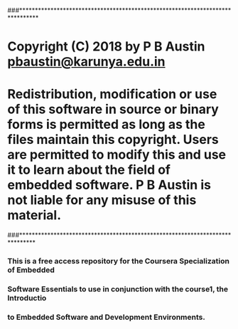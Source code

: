 ###******************************************************************************
# Copyright (C) 2018 by P B Austin <pbaustin@karunya.edu.in>
#
# Redistribution, modification or use of this software in source or binary forms is permitted as long as the files maintain this copyright. Users are permitted to modify this and use it to learn about the field of embedded software. P B Austin is not liable for any misuse of this material. 
###*****************************************************************************


### This is a free access repository for the Coursera Specialization of Embedded
### Software Essentials to use in conjunction with the course1, the Introductio
### to Embedded Software and Development Environments.

